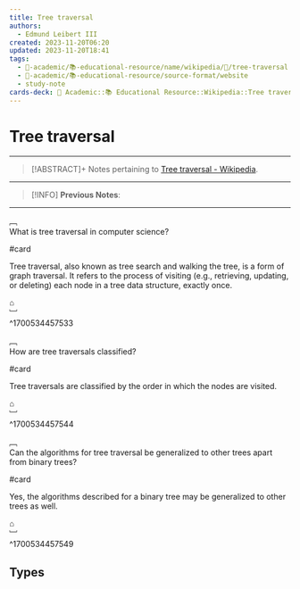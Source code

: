 ```yaml
---
title: Tree traversal
authors:
  - Edmund Leibert III
created: 2023-11-20T06:20
updated: 2023-11-20T18:41
tags:
  - 🔴-academic/📚-educational-resource/name/wikipedia/🔖/tree-traversal
  - 🔴-academic/📚-educational-resource/source-format/website
  - study-note
cards-deck: 🔴 Academic::📚 Educational Resource::Wikipedia::Tree traversal
---
```


# Tree traversal

---

> [!ABSTRACT]+
> Notes pertaining to [Tree traversal - Wikipedia](https://en.wikipedia.org/wiki/Tree_traversal).

---

> [!INFO]
> **Previous Notes**:
> 

---

﹇<br>
What is tree traversal in computer science?

#card 

Tree traversal, also known as tree search and walking the tree, is a form of graph traversal. It refers to the process of visiting (e.g., retrieving, updating, or deleting) each node in a tree data structure, exactly once.

⌂
<br>﹈<br>^1700534457533

﹇<br>
How are tree traversals classified?

#card 

Tree traversals are classified by the order in which the nodes are visited.

⌂
<br>﹈<br>^1700534457544

﹇<br>
Can the algorithms for tree traversal be generalized to other trees apart from binary trees?

#card 

Yes, the algorithms described for a binary tree may be generalized to other trees as well.

⌂
<br>﹈<br>^1700534457549

## Types



